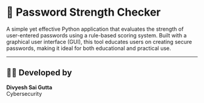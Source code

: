 # 🔐 Password Strength Checker

A simple yet effective Python application that evaluates the strength of user-entered passwords using a rule-based scoring system. Built with a graphical user interface (GUI), this tool educates users on creating secure passwords, making it ideal for both educational and practical use.

---

## 🧑‍💻 Developed by
**Divyesh Sai Gutta**  
Cybersecurity

